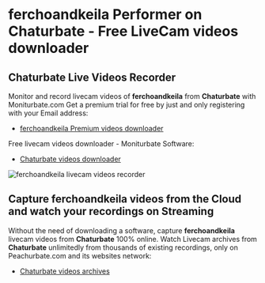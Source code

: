 # ferchoandkeila Performer on Chaturbate - Free LiveCam videos downloader

## Chaturbate Live Videos Recorder

Monitor and record livecam videos of **ferchoandkeila** from **Chaturbate** with Moniturbate.com
Get a premium trial for free by just and only registering with your Email address:
* [ferchoandkeila Premium videos downloader](https://moniturbate.com/request-demo-licence-key.html)

Free livecam videos downloader - Moniturbate Software:
* [Chaturbate videos downloader](https://moniturbate.com/moniturbate-download-software.html)

![ferchoandkeila livecam videos recorder](https://peachurnet.com/templates/moniturbate-software.png)


## Capture ferchoandkeila videos from the Cloud and watch your recordings on Streaming

Without the need of downloading a software, capture **ferchoandkeila** livecam videos from **Chaturbate** 100% online.
Watch Livecam archives from **Chaturbate** unlimitedly from thousands of existing recordings, only on Peachurbate.com and its websites network:
* [Chaturbate videos archives](https://peachurnet.com/)